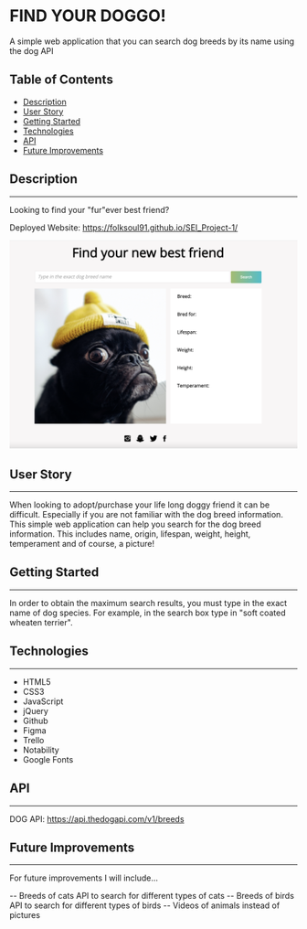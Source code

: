 # **FIND YOUR DOGGO!**

A simple web application that you can search dog breeds by its name using the dog API

## Table of Contents

- [Description](#Description)
- [User Story](#user-story)
- [Getting Started](#getting-started)
- [Technologies](#technologies)
- [API](#API)
- [Future Improvements](#future-improvements)

## Description

---

Looking to find your "fur"ever best friend?

Deployed Website: https://folksoul91.github.io/SEI_Project-1/

![alt text](./Image/Screen%20Shot%202022-05-12%20at%2010.16.39%20PM.png)

## User Story

---

When looking to adopt/purchase your life long doggy friend it can be difficult. Especially if you are not familiar with the dog breed information. This simple web application can help you search for the dog breed information. This includes name, origin, lifespan, weight, height, temperament and of course, a picture!

## Getting Started

---

In order to obtain the maximum search results, you must type in the exact name of dog species. For example, in the search box type in "soft coated wheaten terrier".

## Technologies

---

- HTML5
- CSS3
- JavaScript
- jQuery
- Github
- Figma
- Trello
- Notability
- Google Fonts

## API

---

DOG API: https://api.thedogapi.com/v1/breeds

## Future Improvements

---

For future improvements I will include...

-- Breeds of cats API to search for different types of cats
-- Breeds of birds API to search for different types of birds
-- Videos of animals instead of pictures
